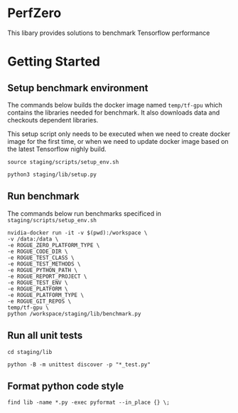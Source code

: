 # PerfZero

This libary provides solutions to benchmark Tensorflow performance


# Getting Started

## Setup benchmark environment

The commands below builds the docker image named `temp/tf-gpu` which contains the
libraries needed for benchmark. It also downloads data and checkouts dependent libraries.

This setup script only needs to be executed when we need to create docker image for the
first time, or when we need to update docker image based on the latest
Tensorflow nighly build.


```
source staging/scripts/setup_env.sh

python3 staging/lib/setup.py

```



## Run benchmark

The commands below run benchmarks specificed in `staging/scripts/setup_env.sh`


```
nvidia-docker run -it -v $(pwd):/workspace \
-v /data:/data \
-e ROGUE_ZERO_PLATFORM_TYPE \
-e ROGUE_CODE_DIR \
-e ROGUE_TEST_CLASS \
-e ROGUE_TEST_METHODS \
-e ROGUE_PYTHON_PATH \
-e ROGUE_REPORT_PROJECT \
-e ROGUE_TEST_ENV \
-e ROGUE_PLATFORM \
-e ROGUE_PLATFORM_TYPE \
-e ROGUE_GIT_REPOS \
temp/tf-gpu \
python /workspace/staging/lib/benchmark.py

```

## Run all unit tests

```
cd staging/lib

python -B -m unittest discover -p "*_test.py"
```

## Format python code style

```
find lib -name *.py -exec pyformat --in_place {} \;
```

